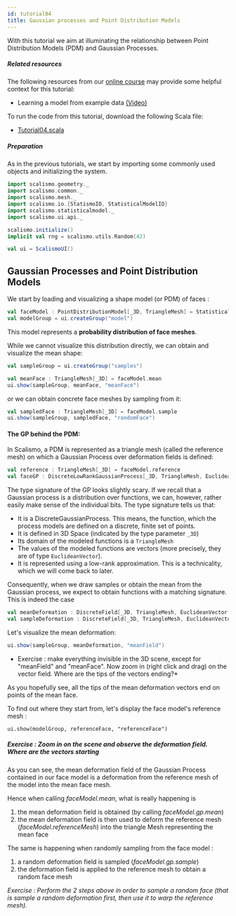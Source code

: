 ```yaml
---
id: tutorial04
title: Gaussian processes and Point Distribution Models
---
```


With this tutorial we aim at illuminating the relationship between Point Distribution Models (PDM) and Gaussian Processes.


##### Related resources

The following resources from our [online course](https://www.futurelearn.com/courses/statistical-shape-modelling) may provide
some helpful context for this tutorial:

- Learning a model from example data [(Video)](https://www.futurelearn.com/courses/statistical-shape-modelling/3/steps/250329)

To run the code from this tutorial, download the following Scala file:
- [Tutorial04.scala](./Tutorial04.scala)

##### Preparation


As in the previous tutorials, we start by importing some commonly used objects and initializing the system.

```scala
import scalismo.geometry._
import scalismo.common._
import scalismo.mesh._
import scalismo.io.{StatismoIO, StatisticalModelIO}
import scalismo.statisticalmodel._
import scalismo.ui.api._
```


```scala
scalismo.initialize()
implicit val rng = scalismo.utils.Random(42)

val ui = ScalismoUI()
```



## Gaussian Processes and Point Distribution Models

We start by loading and visualizing a shape model (or PDM) of faces :

```scala
val faceModel : PointDistributionModel[_3D, TriangleMesh] = StatisticalModelIO.readStatisticalTriangleMeshModel3D(new java.io.File("datasets/bfm.h5")).get
val modelGroup = ui.createGroup("model")
```

This model represents a **probability distribution of face meshes**.

While we cannot visualize this distribution directly, we can obtain
 and visualize the mean shape:
```scala
val sampleGroup = ui.createGroup("samples")

val meanFace : TriangleMesh[_3D] = faceModel.mean
ui.show(sampleGroup, meanFace, "meanFace")
```
or we can obtain concrete face meshes by sampling from it:
```scala
val sampledFace : TriangleMesh[_3D] = faceModel.sample
ui.show(sampleGroup, sampledFace, "randomFace")
```


#### The GP behind the PDM:

In Scalismo, a PDM is represented as a triangle mesh (called the reference mesh)
on which a Gaussian Process over deformation fields is defined:

```scala
val reference : TriangleMesh[_3D] = faceModel.reference
val faceGP : DiscreteLowRankGaussianProcess[_3D, TriangleMesh, EuclideanVector[_3D]] = faceModel.gp
```

The type signature of the GP looks slightly scary.
If we recall that a Gaussian process is a distribution over functions,
we can, however, rather easily make sense of the individual bits.
The type signature tells us that:
- It is a DiscreteGaussianProcess. This means, the function, which the process models are defined on a discrete, finite set of points.
- It is defined in 3D Space (indicated by the type parameter ```_3D```)
- Its domain of the modeled functions is a ```TriangleMesh```
- The values of the modeled functions are vectors (more precisely, they are of type ```EuclideanVector```).
- It is represented using a low-rank approximation. This is a technicality, which we will come back to later.

Consequently, when we draw samples or obtain the mean from the Gaussian process, we expect to obtain functions with a matching
signature. This is indeed the case

```scala
val meanDeformation : DiscreteField[_3D, TriangleMesh, EuclideanVector[_3D]] = faceGP.mean
val sampleDeformation : DiscreteField[_3D, TriangleMesh, EuclideanVector[_3D]] = faceGP.sample
```

Let's visualize the mean deformation:
```scala
ui.show(sampleGroup, meanDeformation, "meanField")
```

* Exercise : make everything invisible in the 3D scene, except for "meanField" and "meanFace". Now zoom in (right click and drag) on the vector field. Where are the tips of the vectors ending?*

As you hopefully see, all the tips of the mean deformation vectors end on points of the mean face.

To find out where they start from, let's display the face model's reference mesh :
```tut:silent
ui.show(modelGroup, referenceFace, "referenceFace")
```

##### Exercise : Zoom in on the scene and observe the deformation field. Where are the vectors starting

As you can see, the mean deformation field of the Gaussian Process contained in our face model
is a deformation from the reference mesh of the model into the mean face mesh.

Hence when calling *faceModel.mean*, what is really happening is

1. the mean deformation field is obtained (by calling *faceModel.gp.mean*)
2. the mean deformation field is then used to deform the reference mesh (*faceModel.referenceMesh*)
into the triangle Mesh representing the mean face

The same is happening when randomly sampling from the face model :

1. a random deformation field is sampled (*faceModel.gp.sample*)
2. the deformation field is applied to the reference mesh to obtain a random face mesh


*Exercise : Perform the 2 steps above in order to sample a random face (that is sample a random deformation first, then use it to warp the reference mesh).*


